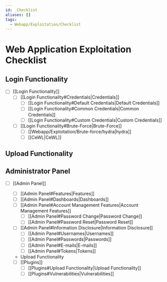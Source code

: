 ```yaml
---
id: _Checklist
aliases: []
tags:
  - Webapp/Exploitation/Checklist
---
```


# Web Application Exploitation Checklist

## Login Functionality

- [ ] [[Login Functionality]]
    - [ ] [[Login Functionality#Credentials|Credentials]]
        - [ ] [[Login Functionality#Default Credentials|Default Credentials]]
        - [ ] [[Login Functionality#Common Credentials|Common Credentials]]
        - [ ] [[Login Functionality#Custom Credentials|Custom Credentials]]
    - [ ] [[Login Functionality#Brute-Force|Brute-Force]]
        - [ ] [[Webapp/Exploitation/Brute-force/hydra|hydra]]
        - [ ] [[CeWL|CeWL]]

## Upload Functionality

## Administrator Panel

- [ ] [[Admin Panel]]
    - [ ] [[Admin Panel#Features|Features]]
    - [ ] [[Admin Panel#Dashboards|Dashboards]]
    - [ ] [[Admin Panel#Account Management Features|Account Management Features]]
        - [ ] [[Admin Panel#Password Change|Password Change]]
        - [ ] [[Admin Panel#Password Reset|Password Reset]]
    - [ ] [[Admin Panel#Information Disclosure|Information Disclosure]]
        - [ ] [[Admin Panel#Usernames|Usernames]]
        - [ ] [[Admin Panel#Passwords|Passwords]]
        - [ ] [[Admin Panel#E-mails|E-mails]]
        - [ ] [[Admin Panel#Tokens|Tokens]]
    - Upload Functionality

    - [ ] [[Plugins]]
        - [ ] [[Plugins#Upload Functionality|Upload Functionality]]
        - [ ] [[Plugins#Vulnerabilities|Vulnerabilities]]
